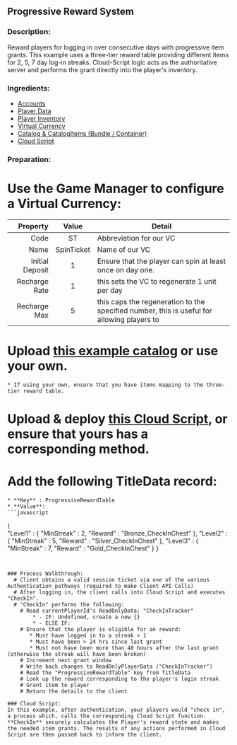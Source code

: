 ## Progressive Reward System
### Description:
Reward players for logging in over consecutive days with progressive item grants.  This example uses a three-tier reward table providing different items for 2, 5, 7 day log-in streaks. Cloud-Script logic acts as the authoritative server and performs the grant directly into the player's inventory.   

### Ingredients:
  * [Accounts](https://api.playfab.com/docs/building-blocks#Accounts)
  * [Player Data](https://api.playfab.com/docs/building-blocks/Player_Data)
  * [Player Inventory](https://api.playfab.com/docs/building-blocks/Player_Inventory)
  * [Virtual Currency](https://api.playfab.com/docs/building-blocks/Virtual_Currency)
  * [Catalog & CatalogItems (Bundle / Container)](https://api.playfab.com/docs/building-blocks/Catalog)
  * [Cloud Script](https://api.playfab.com/docs/building-blocks/Cloud_Script)

### Preparation:
  # Use the Game Manager to configure a Virtual Currency:

  | Property | Value | Detail
  ---: | :---: | --- 
  Code | ST | Abbreviation for our VC
  Name | SpinTicket | Name of our VC
  Initial Deposit | 1 | Ensure that the player can spin at least once on day one.
  Recharge Rate | 1 | this sets the VC to regenerate 1 unit per day
  Recharge Max | 5 | this caps the regeneration to the specified number, this is useful for allowing players to 

  # Upload [this example catalog](/Recipes/ProgressiveRewards/PlayFab-JSON/RegeneratingCurrency.json) or use your own. 
    * If using your own, ensure that you have items mapping to the three-tier reward table.
  # Upload & deploy [this Cloud Script](/Recipes/ProgressiveRewards/CloudScript.js), or ensure that yours has a corresponding method.
  # Add the following TitleData record:
    * **Key** : ProgressiveRewardTable
    * **Value**: 
    ```javascript
{   
  "Level1" : { 
      "MinStreak" : 2, 
      "Reward" : "Bronze_CheckInChest" },
  "Level2" : { 
      "MinStreak" : 5, 
      "Reward" : "Silver_CheckInChest" },
  "Level3" : { 
      "MinStreak" : 7, 
      "Reward" : "Gold_CheckInChest" } 
}
``` 


### Process Walkthrough:
  # Client obtains a valid session ticket via one of the various Authentication pathways (required to make Client API Calls)
  # After logging in, the client calls into Cloud Script and executes "CheckIn". 
  # "CheckIn" performs the following:
    # Read currentPlayerId's ReadOnlyData: "CheckInTracker"
    	* - IF: Undefined, create a new {}
    	* - ELSE IF:
    # Ensure that the player is eligible for an reward:
       * Must have logged in to a streak > 1
       * Must have been > 24 hrs since last grant
       * Must not have been more than 48 hours after the last grant (otherwise the streak will have been broken)
    # Increment next grant window
    # Write back changes to ReadOnlyPlayerData ("CheckInTracker")
    # Read the "ProgressiveRewardTable" key from TitleData
    # Look up the reward corresponding to the player's login streak 
    # Grant item to player
    # Return the details to the client 

### Cloud Script:
In this example, after authentication, your players would "check in", a process which, calls the corresponding Cloud Script function. **CheckIn** securely calculates the Player's reward state and makes the needed item grants. The results of any actions performed in Cloud Script are then passed back to inform the client.